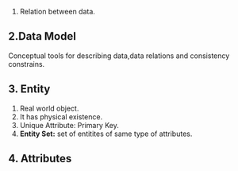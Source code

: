 
1. Relation between data.

## 2.Data Model
Conceptual tools for describing data,data relations and consistency constrains.

## 3. Entity
1. Real world object.
2. It has physical existence.
3. Unique Attribute: Primary Key.
4. **Entity Set:** set of entitites of same type of attributes.

## 4. Attributes


